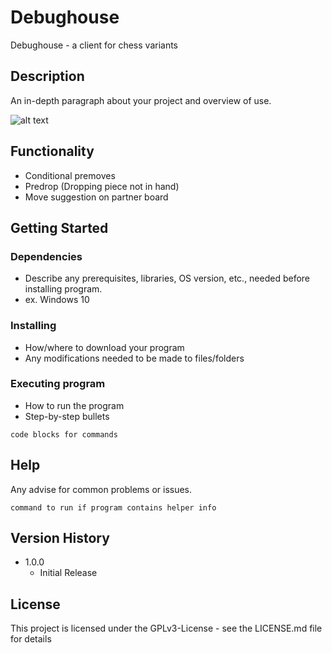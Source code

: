 # Debughouse

Debughouse - a client for chess variants

## Description

An in-depth paragraph about your project and overview of use.

![alt text](https://user-images.githubusercontent.com/124148472/217779016-607d9469-bc14-40ff-88f4-3b11e67d16cd.png)

## Functionality

* Conditional premoves
* Predrop (Dropping piece not in hand) 
* Move suggestion on partner board

## Getting Started

### Dependencies

* Describe any prerequisites, libraries, OS version, etc., needed before installing program.
* ex. Windows 10

### Installing

* How/where to download your program
* Any modifications needed to be made to files/folders

### Executing program

* How to run the program
* Step-by-step bullets
```
code blocks for commands
```

## Help

Any advise for common problems or issues.
```
command to run if program contains helper info
```

## Version History

* 1.0.0
    * Initial Release

## License

This project is licensed under the GPLv3-License - see the LICENSE.md file for details

